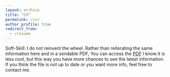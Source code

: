 ```yaml
---
layout: archive
title: "CV"
permalink: /cv/
author_profile: true
redirect_from:
  - /resume
---
```


Soft-Skill: I do not reinvent the wheel. Rather than reiterating the same information here and in a sendable PDF, You can access the [PDF](https://dariotortorici.github.io/files/eng-cv.pdf)
I know it is less cool, but this way you have more chances to see the latest information. If you think the file is not up to date or you want more info, feel free to contact me.